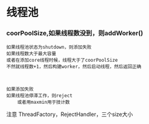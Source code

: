 # 线程池
### coorPoolSize,如果线程数没到，则addWorker()
	如果线程池状态为shutdown，则添加失败
	如果线程数大于最大容量
	或者在添加core线程时候，线程大于了coorPoolSize
	不然就线程数+1，然后构建worker，然后启动线程，然后返回正确
	
	
	
	如果添加失败
	如果线程池停滞工作，则reject	
		或者用maxmin用于技计数
		
注意 ThreadFactory，RejectHandler，三个size大小
